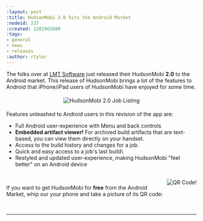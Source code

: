 ```yaml
---
:layout: post
:title: HudsonMobi 2.0 hits the Android Market
:nodeid: 237
:created: 1281963600
:tags:
- general
- news
- releases
:author: rtyler
---
```

The folks over at [LMT Software](https://web.archive.org/web/20140106081207/http://lmitsoftware.com/) just released their HudsonMobi **2.0** to the Android market. This release of HudsonMobi brings a lot of the features to Android that iPhone/iPad users of HudsonMobi have enjoyed for some time.


<center><img src="https://jenkins.io/sites/default/files/hudsonmobi-v2-0-android1.png" vspace="5" title="HudsonMobi 2.0 Job Listing"/></center>

Features unleashed to Android users in this revision of the app are:

* Full Android user-experience with Menu and back controls
* **Embedded artifact viewer!** For archived build artifacts that are text-based, you can view them directly on your handset.
* Access to the build history and changes for a job.
* Quick and easy access to a job's last build\
* Restyled and updated user-experience, making HudsonMobi "feel better" on an Android device

<br clear="all"/>


<img src="https://jenkins.io/sites/default/files/hudsonmobi-qr_0.png" title="QR Code!" align="right"/>

If you want to get HudsonMobi for **free** from the Android Market, whip our your phone and take a picture of its QR code:


<br clear="all"/>

----
